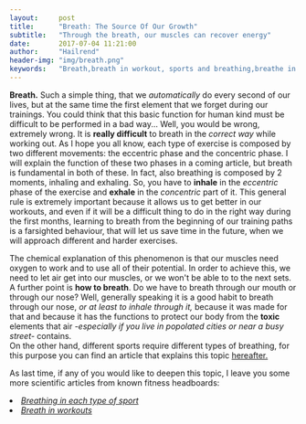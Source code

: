 ```yaml
---
layout:     post
title:      "Breath: The Source Of Our Growth"
subtitle:   "Through the breath, our muscles can recover energy"
date:       2017-07-04 11:21:00
author:     "Hailrend"
header-img: "img/breath.png"
keywords:	"Breath,breath in workout, sports and breathing,breathe in fitness"
---
```

<p>
<b>	Breath.</b> Such a simple thing, that we <i>automatically</i> do every second of our lives, but 
	at the same time the first element that we forget during our trainings. You could think 
 	that this basic function for human kind must be difficult to be performed in a bad way... 
 	Well, you would be wrong, extremely wrong. It is <b>really difficult</b> to breath in the <i>correct way</i> 
 	while working out. As I hope you all know, each type of exercise is composed by two different movements:
 	the eccentric phase and the concentric phase. I will explain the function of these two phases in a coming article,
 	but breath is fundamental in both of these. In fact, also breathing is composed by 2 moments, inhaling and exhaling.
 	So, you have to <b>inhale</b> in the <i>eccentric</i> phase of the exercise and <b>exhale</b> in the <i>concentric</i> part of it.
 	This general rule is extremely important because it allows us to get better in our workouts, and even if it will be a difficult thing to do 
 	in the right way during the first months, learning to breath from the beginning of our training paths is a farsighted behaviour, that will let us save time in the future,
 	when we will approach different and harder exercises. 
</p>
<p>
 	The chemical explanation of this phenomenon is that our muscles need oxygen to work and to use all of their potential. In order to achieve this, 
 	we need to let air get into our muscles, or we won't be able to to the next sets.
 	A further point is <b>how to breath</b>. Do we have to breath through our mouth or through our nose? Well, generally speaking it is a good habit to breath through our nose,<i> or at least to inhale through it,</i> because it was made
 	for that and because it has the functions to protect our body from the <b>toxic</b> elements that air <i>-especially if you live in popolated cities or near a busy street-</i> contains. <br>
 	On the other hand, different sports require different types of breathing, for this purpose you can find an article that explains this topic <a href="link">hereafter.</a>
</p>
<p>
 	As last time, if any of you would like to deepen this topic, I leave you some more scientific articles from known fitness headboards:
 	<li> <a name="link" href="https://greatist.com/fitness/how-breathe-every-type-exercise"><i class="fa fa-link" aria-hidden="true"> Breathing in each type of sport</i></a></li>
	<li> <a href="https://www.bodybuilding.com/fun/how-to-breathe-when-working-out-and-running.html"><i class="fa fa-link" aria-hidden="true"> Breath in workouts</i></a></li>
</p>	